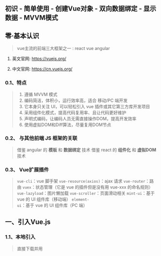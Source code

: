 ## 初识 - 简单使用 - 创建Vue对象 - 双向数据绑定 - 显示数据 - MVVM模式



## 零·基本认识

> vue主流的前端三大框架之一 : react  vue  angular

1. 英文官网: https://vuejs.org/ 

2. 中文官网: https://cn.vuejs.org/

### 0.1、特点

> 1. 遵循 MVVM 模式
> 2. 编码简洁，体积小，运行效率高，适合 移动/PC 端开发
> 3. 它本身只关注 UI，可以轻松引入 vue 插件或其它第三方库开发项目
> 4. 采用组件化模式，提高代码复用率、且让代码更好维护
> 5. 声明式编码，让编码人员无需直接操作DOM，提高开发效率
> 6. 使用虚拟DOM和Diff算法，尽量复用DOM节点

### 0.2、 与其他前端 JS 框架的关联

> 借鉴 angular 的 **模板** 和 **数据绑定** 技术
> 借鉴 react 的 **组件化** 和 **虚拟DOM** 技术

### 0.3、 Vue扩展插件

> `vue-cli`：vue 脚手架
> `vue-resource(axios)`：ajax 请求
> `vue-router`：路由
> `vuex`：状态管理（它是 vue 的插件但是没有用 vue-xxx 的命名规则）
> `vue-lazyload`：图片懒加载
> `vue-scroller`：页面滑动相关
> `mint-ui`：基于 vue 的 UI 组件库（移动端）
> `element-ui`：基于 vue 的 UI 组件库（PC 端）



## 一、引入Vue.js

### 1.1、本地引入

> 直接下载并用<script>标签引入，`Vue` 会被注册为一个全局变量。
>
> 分为开发版本【包含完整的警告和调试模式】和生产版本【删除了警告，33.46KB min+gzip】
>
> **注意：在开发环境下不要使用压缩版本，不然你就失去了所有常见错误相关的警告!**

```js
<!--1.引包-->
<script type="text/javascript" src="../js/vue.js"></script>
```



### 1.2、CDN引入

> 对于生产环境，我们推荐链接到一个明确的版本号和构建文件，以避免新版本造成的不可预期的破坏：

```js
<script src="https://cdn.jsdelivr.net/npm/vue@2.6.14"></script>
```





## 二、创建Vue对象

> 1. 想让Vue工作，就必须创建一个Vue实例，且要传入一个配置对象；
> 2. root容器里的代码依然符合html规范，只不过混入了一些特殊的Vue语法；
> 3. root容器里的代码被称为【Vue模板】；
> 4. Vue实例和容器是一一对应的；
> 5. 真实开发中只有一个Vue实例，并且会配合着组件一起使用；
> 6. {{xxx}}中的xxx要写js表达式，且xxx可以自动读取到data中的所有属性；
> 7. 一旦data中的数据发生改变，那么页面中用到该数据的地方也会自动更新；

```js
//创建Vue实例
new Vue({
	el:'#root', //el用于指定当前Vue实例为哪个容器服务，值通常为css选择器字符串。
	data:{ //data中用于存储数据，数据供el所指定的容器去使用，值我们暂时先写成一个对象。
		name:'许润',
		address:'南京'
	}
})
```

### 2.1、Vue模板语法

> *Vue模板语法有2大类：*
>
> **1.插值语法：**
>
> *功能*：用于解析标签体内容。
>
> *写法*：{{xxx}}，xxx是js表达式，且可以直接读取到data中的所有属性。
>
> **2.指令语法：**
>
> *功能*：用于解析标签（包括：标签属性、标签体内容、绑定事件.....）。
>
> *举例*：v-bind:href="xxx" 或  简写为 :href="xxx"，xxx同样要写js表达式，
>
> 且可以直接读取到data中的所有属性。
>
> *备注*：Vue中有很多的指令，且形式都是：v-????，此处我们只是拿v-bind举个例子。

### 2.2、数据绑定

> *Vue中有2种数据绑定的方式：*
>
>  **1.单向绑定(v-bind)**：数据只能从data流向页面。
>
>  **2.双向绑定(v-model)**：数据不仅能从data流向页面，还可以从页面流向data。
>
>   备注：
>
> 1.双向绑定一般都应用在表单类元素上（如：input、select等）
>
>  2.v-model:value 可以简写为 v-model，因为v-model默认收集的就是value值。

```js
<!-- 普通写法 -->
单向数据绑定：<input type="text" v-bind:value="name"><br/>
双向数据绑定：<input type="text" v-model:value="name"><br/> 

<!-- 简写 -->
单向数据绑定：<input type="text" :value="name"><br/>
双向数据绑定：<input type="text" v-model="name"><br/>
```

> 如下代码是错误的，因为v-model只能应用在表单类元素（输入类元素）上 
>
> ```js
> <h2 v-model:x="name">你好啊</h2>
> ```



### 2.3、关于el和data的两种写法

#### Ⅰ、el的2种写法

（1）new Vue时候配置el属性。

```js
const v = new Vue({
	el:'#root', //第一种写法
	data:{
		name:'许润'
	}
})
```

(2) 先创建Vue实例，随后再通过vm.$mount(’#root’)指定el的值。

```js
const v = new Vue({
	data:{
		name:'许润'
	}
})
v.$mount('#root') //第二种写法 */
```

#### Ⅱ、data的2种写法

(1) 对象式

```js
data:{
	name:'许润'
} 
```

(2) 函数式

```js
data(){
	console.log('@@@',this) //此处的this是Vue实例对象
	return{
		name:'许润'
	}
}
```

#### Ⅲ、如何选择el与data的写法

> 如何选择：目前哪种写法都可以，以后学习到组件时，data必须使用函数式，否则会报错。



 **一个重要的原则：**由Vue管理的函数，一定不要写箭头函数，一旦写了箭头函数，this就不再是Vue实例了。



## 三、理解Vue的MVVM实现

![MVVMl](image/01/MVVM.png)

> **M**:模型(Model) ：对应data中的数据
>
> **V**:视图(View) ：模板代码（不是静态页面） （两个语法：指令，大括号表达式）
>
> **VM**:viewModel: 视图模型（Vue的实例对象）
>
> - Dom Listeners （Dom 监听）
> - Data Bindings （数据绑定）



### MVVM

> MVVM 本质上是 MVC （Model-View- Controller）的改进版。即模型-视图-视图模型。
>
> `模型`model指的是后端传递的数据，`视图`view指的是所看到的页面。
>
> `视图模型`viewModel是 mvvm 模式的核心，它是连接 view 和 model 的桥梁。它有两个方向：
>
> 1. 将模型转化成视图，即将后端传递的数据转化成所看到的页面。实现的方式是：**数据绑定**
>
> 2. 将视图转化成模型，即将所看到的页面转化成后端的数据。实现的方式是：**DOM 事件监听**
>
> 这两个方向都实现的，我们称之为**数据的双向绑定**。



### 结论：

1.data中所有的属性，最后都出现在了vm身上。

2.vm身上所有的属性 及 Vue原型上所有属性，在Vue模板中都可以直接使用。